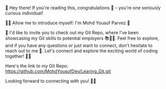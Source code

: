 👋 Hey there! If you're reading this, congratulations 🎉 – you're one seriously curious individual!

👨‍💼 Allow me to introduce myself: I'm Mohd Yousuf Parvez 🙌

🚀 I'd like to invite you to check out my Git Repo, where I've been showcasing my Git skills to potential employers 📚👨‍💻. Feel free to explore, and if you have any questions or just want to connect, don't hesitate to reach out to me 📩. Let's connect and explore the exciting world of coding together! 🚀🔗

Here's the link to my Git Repo: https://github.com/MohdYousufDev/Learing_Git.git

Looking forward to connecting with you! 🤝😄